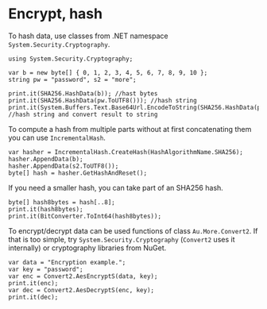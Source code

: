 # Encrypt, hash

To hash data, use classes from .NET namespace `System.Security.Cryptography`.

```
using System.Security.Cryptography;

var b = new byte[] { 0, 1, 2, 3, 4, 5, 6, 7, 8, 9, 10 };
string pw = "password", s2 = "more";

print.it(SHA256.HashData(b)); //hast bytes
print.it(SHA256.HashData(pw.ToUTF8())); //hash string
print.it(System.Buffers.Text.Base64Url.EncodeToString(SHA256.HashData(pw.ToUTF8()))); //hash string and convert result to string
```

To compute a hash from multiple parts without at first concatenating them you can use `IncrementalHash`.

```
var hasher = IncrementalHash.CreateHash(HashAlgorithmName.SHA256);
hasher.AppendData(b);
hasher.AppendData(s2.ToUTF8());
byte[] hash = hasher.GetHashAndReset();
```

If you need a smaller hash, you can take part of an SHA256 hash.

```
byte[] hash8bytes = hash[..8];
print.it(hash8bytes);
print.it(BitConverter.ToInt64(hash8bytes));
```

To encrypt/decrypt data can be used functions of class `Au.More.Convert2`. If that is too simple, try `System.Security.Cryptography` (`Convert2` uses it internally) or cryptography libraries from NuGet.

```
var data = "Encryption example.";
var key = "password";
var enc = Convert2.AesEncryptS(data, key);
print.it(enc);
var dec = Convert2.AesDecryptS(enc, key);
print.it(dec);
```